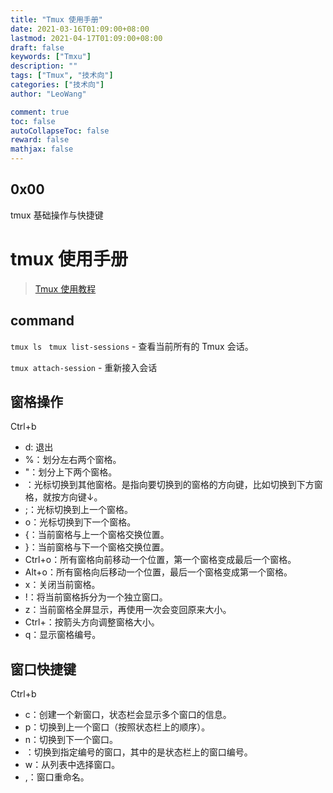 ```yaml
---
title: "Tmux 使用手册"
date: 2021-03-16T01:09:00+08:00
lastmod: 2021-04-17T01:09:00+08:00
draft: false
keywords: ["Tmxu"]
description: ""
tags: ["Tmux", "技术向"]
categories: ["技术向"]
author: "LeoWang"

comment: true
toc: false
autoCollapseToc: false
reward: false
mathjax: false
---
```


## 0x00

tmux 基础操作与快捷键

<!--more-->

# tmux 使用手册

> [Tmux 使用教程](https://www.ruanyifeng.com/blog/2019/10/tmux.html)


## command

`tmux ls `
`tmux list-sessions`   - 查看当前所有的 Tmux 会话。

`tmux attach-session` - 重新接入会话


## 窗格操作

Ctrl+b
- d: 退出
- %：划分左右两个窗格。
- "：划分上下两个窗格。
- <arrow key>：光标切换到其他窗格。<arrow key>是指向要切换到的窗格的方向键，比如切换到下方窗格，就按方向键↓。
- ;：光标切换到上一个窗格。
- o：光标切换到下一个窗格。
- {：当前窗格与上一个窗格交换位置。
- }：当前窗格与下一个窗格交换位置。
- Ctrl+o：所有窗格向前移动一个位置，第一个窗格变成最后一个窗格。
- Alt+o：所有窗格向后移动一个位置，最后一个窗格变成第一个窗格。
- x：关闭当前窗格。
- !：将当前窗格拆分为一个独立窗口。
- z：当前窗格全屏显示，再使用一次会变回原来大小。
- Ctrl+<arrow key>：按箭头方向调整窗格大小。
- q：显示窗格编号。


## 窗口快捷键

Ctrl+b
- c：创建一个新窗口，状态栏会显示多个窗口的信息。
- p：切换到上一个窗口（按照状态栏上的顺序）。
- n：切换到下一个窗口。
- <number>：切换到指定编号的窗口，其中的<number>是状态栏上的窗口编号。
- w：从列表中选择窗口。
- ,：窗口重命名。
